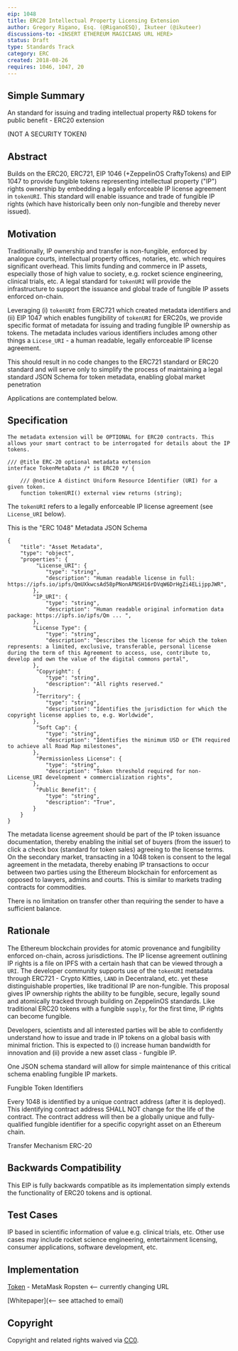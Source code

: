 ```yaml
---
eip: 1048
title: ERC20 Intellectual Property Licensing Extension
author: Gregory Rigano, Esq. (@RiganoESQ), Ikuteer (@ikuteer)
discussions-to: <INSERT ETHEREUM MAGICIANS URL HERE>
status: Draft
type: Standards Track
category: ERC
created: 2018-08-26
requires: 1046, 1047, 20
---
```


## Simple Summary
An standard for issuing and trading intellectual property R&D tokens for public benefit - ERC20 extension

(NOT A SECURITY TOKEN)

## Abstract

Builds on the ERC20, ERC721, EIP 1046 (+ZeppelinOS CraftyTokens) and EIP 1047 to provide fungible tokens representing intellectual property ("IP") rights ownership by embedding a legally enforceable IP license agreement in ```tokenURI```.  This standard will enable issuance and trade of fungible IP rights (which have historically been only non-fungible and thereby never issued).  


## Motivation
Traditionally, IP ownership and transfer is non-fungible, enforced by analogue courts, intellectual property offices, notaries, etc. which requires significant overhead.  This limits funding and commerce in IP assets, especially those of high value to society, e.g. rocket science engineering, clinical trials, etc. A legal standard for ```tokenURI``` will provide the infrastructure to support the issuance and global trade of fungible IP assets enforced on-chain.

Leveraging (i) ```tokenURI``` from ERC721 which created metadata identifiers and (ii) EIP 1047 which enables fungibility of ```tokenURI``` for ERC20s, we provide specific format of metadata for issuing and trading fungible IP ownership as tokens.  The metadata includes various identifiers includes among other things a  ```Licese_URI``` - a human readable, legally enforceable IP license agreement. 

This should result in no code changes to the ERC721 standard or ERC20 standard and will serve only to simplify the process of maintaining a legal standard JSON Schema for token metadata, enabling global market penetration

Applications are contemplated below.

## Specification 

```
The metadata extension will be OPTIONAL for ERC20 contracts. This allows your smart contract to be interrogated for details about the IP tokens.

/// @title ERC-20 optional metadata extension
interface TokenMetaData /* is ERC20 */ {

    /// @notice A distinct Uniform Resource Identifier (URI) for a given token.
    function tokenURI() external view returns (string);

```

The ```tokenURI``` refers to a legally enforceable IP license agreement (see ```License_URI``` below).    

This is the "ERC 1048" Metadata JSON Schema

```
{
    "title": "Asset Metadata",
    "type": "object",
    "properties": {
         "License_URI": {
            "type": "string",
            "description": "Human readable license in full: https://ipfs.io/ipfs/QmUXkwcsAd58pPNonAPNSH16rDVqW6DrHgZi4ELijppJWR",
        },
        "IP_URI": {
            "type": "string",
            "description": "Human readable original information data package: https://ipfs.io/ipfs/Qm ... ",
        },
        "License Type": {
            "type": "string",
            "description": "Describes the license for which the token represents: a limited, exclusive, transferable, personal license during the term of this Agreement to access, use, contribute to, develop and own the value of the digital commons portal",
        },
         "Copyright": {
            "type": "string",
            "description": "All rights reserved."
        },
         "Territory": {
            "type": "string",
            "description": "Identifies the jurisdiction for which the copyright license applies to, e.g. Worldwide",
        },
         "Soft Cap": {
            "type": "string",
            "description": "Identifies the minimum USD or ETH required to achieve all Road Map milestones",
        },
         "Permissionless License": {
            "type": "string",
            "description": "Token threshold required for non-License_URI development + commercialization rights",
        },
         "Public Benefit": {
            "type": "string",
            "description": "True",
        }
    }
}

```


The metadata license agreement should be part of the IP token issuance documentation, thereby enabling the initial set of buyers (from the issuer) to click a check box (standard for token sales) agreeing to the license terms.  On the secondary market, transacting in a 1048 token is consent to the legal agreement in the metadata, thereby enabing IP transactions to occur between two parties using the Ethereum blockchain for enforcement as opposed to lawyers, admins and courts. This is similar to markets trading contracts for commodities.  

There is no limitation on transfer other than requiring the sender to have a sufficient balance.


## Rationale

The Ethereum blockchain provides for atomic provenance and fungibility enforced on-chain, across jurisdictions.  The IP license agreement outlining IP rights is a file on IPFS with a certain hash that can be viewed through a ```URI```.  The developer community supports use of the ```tokenURI``` metadata through ERC721 - Crypto Kitties, ```LAND``` in Decentraland, etc. yet these distinguishable properties, like traditional IP are non-fungible.  This proposal gives IP ownership rights the ability to be fungible, secure, legally sound and atomically tracked through building on ZeppelinOS standards.  Like traditional ERC20 tokens with a fungible `supply`, for the first time, IP rights can become fungible.

Developers, scientists and all interested parties will be able to confidently understand how to issue and trade in IP tokens on a global basis with minimal friction.  This is expected to (i) increase human bandwidth for innovation and (ii) provide a new asset class - fungible IP.

One JSON schema standard will allow for simple maintenance of this critical schema enabling fungible IP markets.

Fungible Token Identifiers

Every 1048 is identified by a unique contract address (after it is deployed).  This identifying contract address SHALL NOT change for the life of the contract. The contract address will then be a globally unique and fully-qualified fungible identifier for a specific copyright asset on an Ethereum chain. 

Transfer Mechanism
ERC-20


## Backwards Compatibility
This EIP is fully backwards compatible as its implementation simply extends the functionality of ERC20 tokens and is optional.

## Test Cases
IP based in scientific information of value e.g. clinical trials, etc.  Other use cases may include rocket science engineering, entertainment licensing, consumer applications, software development, etc.

## Implementation
[Token](https://alpha.iku.network/license/view) - MetaMask Ropsten <-- currently changing URL

[Whitepaper](<-- see attached to email)



## Copyright
Copyright and related rights waived via [CC0](https://creativecommons.org/publicdomain/zero/1.0/).
